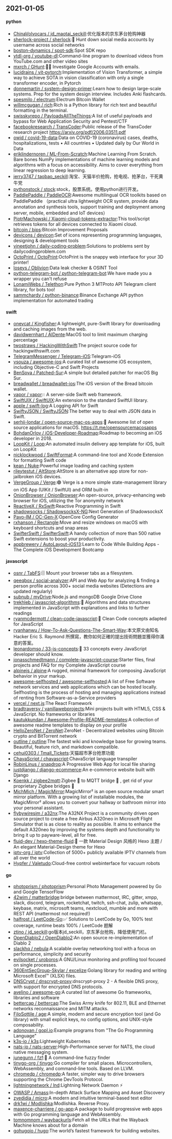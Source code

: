 ## 2021-01-05

#### python
* [ChinaVolvocars / jd_maotai_seckill](https://github.com/ChinaVolvocars/jd_maotai_seckill):优化版本的京东茅台抢购神器
* [sherlock-project / sherlock](https://github.com/sherlock-project/sherlock):🔎
Hunt down social media accounts by username across social networks
* [boston-dynamics / spot-sdk](https://github.com/boston-dynamics/spot-sdk):Spot SDK repo
* [ytdl-org / youtube-dl](https://github.com/ytdl-org/youtube-dl):Command-line program to download videos from YouTube.com and other video sites
* [mxrch / GHunt](https://github.com/mxrch/GHunt):🕵️‍♂️
Investigate Google Accounts with emails.
* [lucidrains / vit-pytorch](https://github.com/lucidrains/vit-pytorch):Implementation of Vision Transformer, a simple way to achieve SOTA in vision classification with only a single transformer encoder, in Pytorch
* [donnemartin / system-design-primer](https://github.com/donnemartin/system-design-primer):Learn how to design large-scale systems. Prep for the system design interview. Includes Anki flashcards.
* [spesmilo / electrum](https://github.com/spesmilo/electrum):Electrum Bitcoin Wallet
* [willmcgugan / rich](https://github.com/willmcgugan/rich):Rich is a Python library for rich text and beautiful formatting in the terminal.
* [swisskyrepo / PayloadsAllTheThings](https://github.com/swisskyrepo/PayloadsAllTheThings):A list of useful payloads and bypass for Web Application Security and Pentest/CTF
* [facebookresearch / TransCoder](https://github.com/facebookresearch/TransCoder):Public release of the TransCoder research project https://arxiv.org/pdf/2006.03511.pdf
* [owid / covid-19-data](https://github.com/owid/covid-19-data):Data on COVID-19 (coronavirus) cases, deaths, hospitalizations, tests • All countries • Updated daily by Our World in Data
* [eriklindernoren / ML-From-Scratch](https://github.com/eriklindernoren/ML-From-Scratch):Machine Learning From Scratch. Bare bones NumPy implementations of machine learning models and algorithms with a focus on accessibility. Aims to cover everything from linear regression to deep learning.
* [jerry3747 / taobao_seckill](https://github.com/jerry3747/taobao_seckill):淘宝、天猫半价抢购，抢电视、抢茅台，干死黄牛党
* [pythonstock / stock](https://github.com/pythonstock/stock):stock，股票系统。使用python进行开发。
* [PaddlePaddle / PaddleOCR](https://github.com/PaddlePaddle/PaddleOCR):Awesome multilingual OCR toolkits based on PaddlePaddle （practical ultra lightweight OCR system, provide data annotation and synthesis tools, support training and deployment among server, mobile, embedded and IoT devices）
* [PiotrMachowski / Xiaomi-cloud-tokens-extractor](https://github.com/PiotrMachowski/Xiaomi-cloud-tokens-extractor):This tool/script retrieves tokens for all devices connected to Xiaomi cloud.
* [bitcoin / bips](https://github.com/bitcoin/bips):Bitcoin Improvement Proposals
* [devicons / devicon](https://github.com/devicons/devicon):Set of icons representing programming languages, designing & development tools
* [vineetjohn / daily-coding-problem](https://github.com/vineetjohn/daily-coding-problem):Solutions to problems sent by dailycodingproblem.com
* [OctoPrint / OctoPrint](https://github.com/OctoPrint/OctoPrint):OctoPrint is the snappy web interface for your 3D printer!
* [loseys / Oblivion](https://github.com/loseys/Oblivion):Data leak checker & OSINT Tool
* [python-telegram-bot / python-telegram-bot](https://github.com/python-telegram-bot/python-telegram-bot):We have made you a wrapper you can't refuse
* [LonamiWebs / Telethon](https://github.com/LonamiWebs/Telethon):Pure Python 3 MTProto API Telegram client library, for bots too!
* [sammchardy / python-binance](https://github.com/sammchardy/python-binance):Binance Exchange API python implementation for automated trading

#### swift
* [onevcat / Kingfisher](https://github.com/onevcat/Kingfisher):A lightweight, pure-Swift library for downloading and caching images from the web.
* [davidwernhart / AlDente](https://github.com/davidwernhart/AlDente):MacOS tool to limit maximum charging percentage
* [twostraws / HackingWithSwift](https://github.com/twostraws/HackingWithSwift):The project source code for hackingwithswift.com
* [TelegramMessenger / Telegram-iOS](https://github.com/TelegramMessenger/Telegram-iOS):Telegram-iOS
* [vsouza / awesome-ios](https://github.com/vsouza/awesome-ios):A curated list of awesome iOS ecosystem, including Objective-C and Swift Projects
* [BenSova / Patched-Sur](https://github.com/BenSova/Patched-Sur):A simple but detailed patcher for macOS Big Sur.
* [breadwallet / breadwallet-ios](https://github.com/breadwallet/breadwallet-ios):The iOS version of the Bread bitcoin wallet.
* [vapor / vapor](https://github.com/vapor/vapor):💧
A server-side Swift web framework.
* [SwiftUIX / SwiftUIX](https://github.com/SwiftUIX/SwiftUIX):An extension to the standard SwiftUI library.
* [apple / swift-log](https://github.com/apple/swift-log):A Logging API for Swift
* [SwiftyJSON / SwiftyJSON](https://github.com/SwiftyJSON/SwiftyJSON):The better way to deal with JSON data in Swift.
* [serhii-londar / open-source-mac-os-apps](https://github.com/serhii-londar/open-source-mac-os-apps):🚀
Awesome list of open source applications for macOS. https://t.me/opensourcemacosapps
* [BohdanOrlov / iOS-Developer-Roadmap](https://github.com/BohdanOrlov/iOS-Developer-Roadmap):Roadmap to becoming an iOS developer in 2018.
* [LoopKit / Loop](https://github.com/LoopKit/Loop):An automated insulin delivery app template for iOS, built on LoopKit
* [nicklockwood / SwiftFormat](https://github.com/nicklockwood/SwiftFormat):A command-line tool and Xcode Extension for formatting Swift code
* [kean / Nuke](https://github.com/kean/Nuke):Powerful image loading and caching system
* [rileytestut / AltStore](https://github.com/rileytestut/AltStore):AltStore is an alternative app store for non-jailbroken iOS devices.
* [VergeGroup / Verge](https://github.com/VergeGroup/Verge):🟣
Verge is a more simple state-management library on iOS App (UIKit / SwiftUI) and ORM built-in
* [OnionBrowser / OnionBrowser](https://github.com/OnionBrowser/OnionBrowser):An open-source, privacy-enhancing web browser for iOS, utilizing the Tor anonymity network
* [ReactiveX / RxSwift](https://github.com/ReactiveX/RxSwift):Reactive Programming in Swift
* [shadowsocks / ShadowsocksX-NG](https://github.com/shadowsocks/ShadowsocksX-NG):Next Generation of ShadowsocksX
* [Pavo-IM / OC-Gen-X](https://github.com/Pavo-IM/OC-Gen-X):OpenCore Config Generator
* [rxhanson / Rectangle](https://github.com/rxhanson/Rectangle):Move and resize windows on macOS with keyboard shortcuts and snap areas
* [SwifterSwift / SwifterSwift](https://github.com/SwifterSwift/SwifterSwift):A handy collection of more than 500 native Swift extensions to boost your productivity.
* [appbrewery / AutoLayout-iOS13](https://github.com/appbrewery/AutoLayout-iOS13):Learn to Code While Building Apps - The Complete iOS Development Bootcamp

#### javascript
* [osnr / TabFS](https://github.com/osnr/TabFS):🗄
Mount your browser tabs as a filesystem.
* [qeeqbox / social-analyzer](https://github.com/qeeqbox/social-analyzer):API and Web App for analyzing & finding a person profile across 300+ social media websites (Detections are updated regularly)
* [subnub / myDrive](https://github.com/subnub/myDrive):Node.js and mongoDB Google Drive Clone
* [trekhleb / javascript-algorithms](https://github.com/trekhleb/javascript-algorithms):📝
Algorithms and data structures implemented in JavaScript with explanations and links to further readings
* [ryanmcdermott / clean-code-javascript](https://github.com/ryanmcdermott/clean-code-javascript):🛁
Clean Code concepts adapted for JavaScript
* [ryanhanwu / How-To-Ask-Questions-The-Smart-Way](https://github.com/ryanhanwu/How-To-Ask-Questions-The-Smart-Way):本文原文由知名 Hacker Eric S. Raymond 所撰寫，教你如何正確的提出技術問題並獲得你滿意的答案。
* [leonardomso / 33-js-concepts](https://github.com/leonardomso/33-js-concepts):📜
33 concepts every JavaScript developer should know.
* [jonasschmedtmann / complete-javascript-course](https://github.com/jonasschmedtmann/complete-javascript-course):Starter files, final projects and FAQ for my Complete JavaScript course
* [alpinejs / alpine](https://github.com/alpinejs/alpine):A rugged, minimal framework for composing JavaScript behavior in your markup.
* [awesome-selfhosted / awesome-selfhosted](https://github.com/awesome-selfhosted/awesome-selfhosted):A list of Free Software network services and web applications which can be hosted locally. Selfhosting is the process of hosting and managing applications instead of renting from Software-as-a-Service providers
* [vercel / next.js](https://github.com/vercel/next.js):The React Framework
* [bradtraversy / vanillawebprojects](https://github.com/bradtraversy/vanillawebprojects):Mini projects built with HTML5, CSS & JavaScript. No frameworks or libraries
* [kautukkundan / Awesome-Profile-README-templates](https://github.com/kautukkundan/Awesome-Profile-README-templates):A collection of awesome readme templates to display on your profile
* [HelloZeroNet / ZeroNet](https://github.com/HelloZeroNet/ZeroNet):ZeroNet - Decentralized websites using Bitcoin crypto and BitTorrent network
* [outline / outline](https://github.com/outline/outline):The fastest wiki and knowledge base for growing teams. Beautiful, feature rich, and markdown compatible.
* [cehui0303 / Tmall_Tickets](https://github.com/cehui0303/Tmall_Tickets):天猫超市茅台抢票功能
* [ChavaScript / chavascript](https://github.com/ChavaScript/chavascript):ChavaScript language transpiler
* [RobinLinus / snapdrop](https://github.com/RobinLinus/snapdrop):A Progressive Web App for local file sharing
* [justdjango / django-ecommerce](https://github.com/justdjango/django-ecommerce):An e-commerce website built with Django
* [Koenkk / zigbee2mqtt](https://github.com/Koenkk/zigbee2mqtt):Zigbee
🐝
to MQTT bridge
🌉
, get rid of your proprietary Zigbee bridges
🔨
* [MichMich / MagicMirror](https://github.com/MichMich/MagicMirror):MagicMirror² is an open source modular smart mirror platform. With a growing list of installable modules, the MagicMirror² allows you to convert your hallway or bathroom mirror into your personal assistant.
* [flybywiresim / a32nx](https://github.com/flybywiresim/a32nx):The A32NX Project is a community driven open source project to create a free Airbus A320neo in Microsoft Flight Simulator that is as close to reality as possible. It aims to enhance the default A320neo by improving the systems depth and functionality to bring it up to payware-level, all for free.
* [fluid-dev / hexo-theme-fluid](https://github.com/fluid-dev/hexo-theme-fluid):🌊
一款 Material Design 风格的 Hexo 主题 / An elegant Material-Design theme for Hexo
* [iptv-org / iptv](https://github.com/iptv-org/iptv):Collection of 5000+ publicly available IPTV channels from all over the world
* [Hypfer / Valetudo](https://github.com/Hypfer/Valetudo):Cloud-free control webinterface for vacuum robots

#### go
* [photoprism / photoprism](https://github.com/photoprism/photoprism):Personal Photo Management powered by Go and Google TensorFlow
* [42wim / matterbridge](https://github.com/42wim/matterbridge):bridge between mattermost, IRC, gitter, xmpp, slack, discord, telegram, rocketchat, twitch, ssh-chat, zulip, whatsapp, keybase, matrix, microsoft teams, nextcloud, mumble and more with REST API (mattermost not required!)
* [halfrost / LeetCode-Go](https://github.com/halfrost/LeetCode-Go):✅
Solutions to LeetCode by Go, 100% test coverage, runtime beats 100% / LeetCode 题解
* [ztino / jd_seckill](https://github.com/ztino/jd_seckill):go版本jd_seckill，京东茅台抢购，降低使用门栏。
* [OpenDiablo2 / OpenDiablo2](https://github.com/OpenDiablo2/OpenDiablo2):An open source re-implementation of Diablo 2
* [slackhq / nebula](https://github.com/slackhq/nebula):A scalable overlay networking tool with a focus on performance, simplicity and security
* [evilsocket / uroboros](https://github.com/evilsocket/uroboros):A GNU/Linux monitoring and profiling tool focused on single processes.
* [360EntSecGroup-Skylar / excelize](https://github.com/360EntSecGroup-Skylar/excelize):Golang library for reading and writing Microsoft Excel™ (XLSX) files.
* [DNSCrypt / dnscrypt-proxy](https://github.com/DNSCrypt/dnscrypt-proxy):dnscrypt-proxy 2 - A flexible DNS proxy, with support for encrypted DNS protocols.
* [avelino / awesome-go](https://github.com/avelino/awesome-go):A curated list of awesome Go frameworks, libraries and software
* [bettercap / bettercap](https://github.com/bettercap/bettercap):The Swiss Army knife for 802.11, BLE and Ethernet networks reconnaissance and MITM attacks.
* [FiloSottile / age](https://github.com/FiloSottile/age):A simple, modern and secure encryption tool (and Go library) with small explicit keys, no config options, and UNIX-style composability.
* [adonovan / gopl.io](https://github.com/adonovan/gopl.io):Example programs from "The Go Programming Language"
* [k3s-io / k3s](https://github.com/k3s-io/k3s):Lightweight Kubernetes
* [nats-io / nats-server](https://github.com/nats-io/nats-server):High-Performance server for NATS, the cloud native messaging system.
* [junegunn / fzf](https://github.com/junegunn/fzf):🌸
A command-line fuzzy finder
* [tinygo-org / tinygo](https://github.com/tinygo-org/tinygo):Go compiler for small places. Microcontrollers, WebAssembly, and command-line tools. Based on LLVM.
* [chromedp / chromedp](https://github.com/chromedp/chromedp):A faster, simpler way to drive browsers supporting the Chrome DevTools Protocol.
* [lightningnetwork / lnd](https://github.com/lightningnetwork/lnd):Lightning Network Daemon
⚡️
* [OWASP / Amass](https://github.com/OWASP/Amass):In-depth Attack Surface Mapping and Asset Discovery
* [zyedidia / micro](https://github.com/zyedidia/micro):A modern and intuitive terminal-based text editor
* [drk1wi / Modlishka](https://github.com/drk1wi/Modlishka):Modlishka. Reverse Proxy.
* [maxence-charriere / go-app](https://github.com/maxence-charriere/go-app):A package to build progressive web apps with Go programming language and WebAssembly.
* [tomnomnom / waybackurls](https://github.com/tomnomnom/waybackurls):Fetch all the URLs that the Wayback Machine knows about for a domain
* [gohugoio / hugo](https://github.com/gohugoio/hugo):The world’s fastest framework for building websites.
